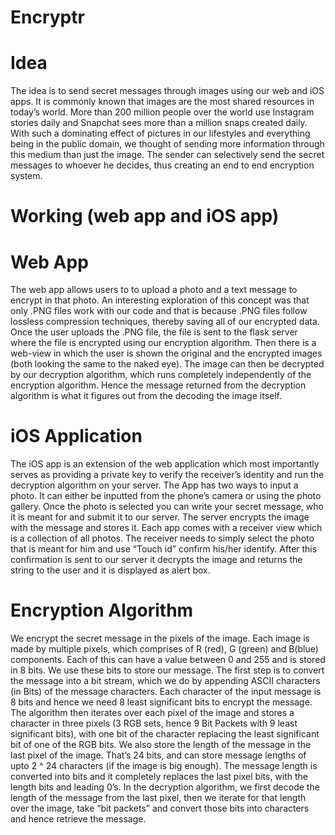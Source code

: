 # Encryptr

# Idea

The idea is to send secret messages through images using our web and iOS apps. It is commonly known that images are the most shared resources in today’s world. More than 200 million people over the world use Instagram stories daily and Snapchat sees more than a million snaps created daily. With such a dominating effect of pictures in our lifestyles and everything being in the public domain, we thought of sending more information through this medium than just the image. The sender can selectively send the secret messages to whoever he decides, thus creating an end to end encryption system.

# Working (web app and iOS app)

# Web App

The web app allows users to to upload a photo and a text message to encrypt in that photo. An interesting exploration of this concept was that only .PNG files work with our code and that is because .PNG files follow lossless compression techniques, thereby saving all of our encrypted data.
Once the user uploads the .PNG file, the file is sent to the flask server where the file is encrypted using our encryption algorithm.
Then there is a web-view in which the user is shown the original and the encrypted images (both looking the same to the naked eye).
The image can then be decrypted by our decryption algorithm, which runs completely independently of the encryption algorithm. Hence the message returned from the decryption algorithm is what it figures out from the decoding the image itself.

# iOS Application

The iOS app is an extension of the web application which most importantly serves as providing a private key to verify the receiver’s identity and run the decryption algorithm on your server. The App has two ways to input a photo. It can either be inputted from the phone’s camera or using the photo gallery. Once the photo is selected you can write your secret message, who it is meant for and submit it to our server. The server encrypts the image with the message and stores it. Each app comes with a receiver view which is a collection of all photos. The receiver needs to simply select the photo that is meant for him and use “Touch id” confirm his/her identify. After this confirmation is sent to our server it decrypts the image and returns the string to the user and it is displayed as alert box. 

# Encryption Algorithm

We encrypt the secret message in the pixels of the image. Each image is made by multiple pixels, which comprises of R (red), G (green) and B(blue) components. Each of this can have a value between 0 and 255 and is stored in 8 bits. We use these bits to store our message. 
The first step is to convert the message into a bit stream, which we do by appending ASCII characters (in Bits) of the message characters. Each character of the input message is 8 bits and hence we need 8 least significant bits to encrypt the message. The algorithm then iterates over each pixel of the image and stores a character in three pixels (3 RGB sets, hence 9 Bit Packets with 9 least significant bits), with one bit of the character replacing the least significant bit of one of the RGB bits.
We also store the length of the message in the last pixel of the image. That’s 24 bits, and can store message lengths of upto 2 ^ 24 characters (if the image is big enough). The message length is converted into bits and it completely replaces the last pixel bits, with the length bits and leading 0’s. In the decryption algorithm, we first decode the length of the message from the last pixel, then we iterate for that length over the image, take “bit packets” and convert those bits into characters and hence retrieve the message. 
